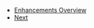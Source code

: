 - [Enhancements Overview]([https://dev.azure.com/CoreandMain-IT/Leap/_dashboards/dashboard/a572546c-bce3-4e02-b123-2b4bbc92c0d6](https://dev.azure.com/CoreandMain-IT/Leap/_dashboards/dashboard/837c1a3e-fadc-47d8-8d10-d0c5681381b9))
- [Next](https://dev.azure.com/CoreandMain-IT/Leap/_dashboards/dashboard/65a6618a-c259-48f5-8fa0-56d040d6d542)
